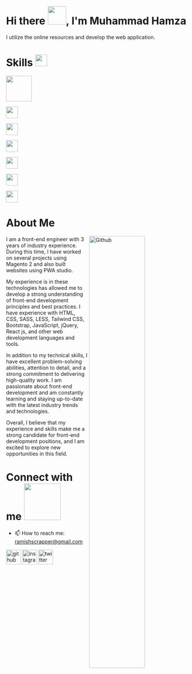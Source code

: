 <h1> Hi there <img src = "https://raw.githubusercontent.com/MartinHeinz/MartinHeinz/master/wave.gif" width='50px'>, I'm Muhammad Hamza </h1>
I utilize the online resources and develop the web application.
<br>

<h1> Skills <img src = "https://media2.giphy.com/media/QssGEmpkyEOhBCb7e1/giphy.gif?cid=ecf05e47a0n3gi1bfqntqmob8g9aid1oyj2wr3ds3mg700bl&rid=giphy.gif" width = 32px> </h1>
<a href="https://github.com/MuhammadHamza0147" >
<img src="[https://img.shields.io/badge/magento-%23EE672F.svg?&style=for-the-badge&logo=magento&logoColor=white](https://images.app.goo.gl/rvYf6Ws4kNTTKXb89)" width='70px' />
</a>

<a href='https://github.com/MuhammadHamza0147/Backlink.git'> <img width ='32px' src ='https://raw.githubusercontent.com/rahulbanerjee26/githubAboutMeGenerator/main/icons/javascript.svg'> </a>

<a href='https://github.com/Ramishscrapper?tab=repositories&q=&type=&language=html&sort' > <img width ='32px' src ='https://raw.githubusercontent.com/rahulbanerjee26/githubAboutMeGenerator/main/icons/html.svg'> </a>

<a href='https://github.com/Ramishscrapper?tab=repositories&q=&type=&language=css&sort'> <img width ='32px' src ='https://raw.githubusercontent.com/rahulbanerjee26/githubAboutMeGenerator/main/icons/css.svg'> </a>

<a href='https://github.com/Ramishscrapper?tab=repositories&q=&type=&language=sass&sort'> <img width ='32px' src ='https://raw.githubusercontent.com/rahulbanerjee26/githubAboutMeGenerator/main/icons/sass.svg'> </a>

<a href='#'> <img width ='32px' src ='https://raw.githubusercontent.com/rahulbanerjee26/githubAboutMeGenerator/main/icons/figma.svg'> </a>

<a href='#'> <img width ='32px' src ='https://raw.githubusercontent.com/rahulbanerjee26/githubAboutMeGenerator/main/icons/git.svg'> </a>

<h1> About Me </h1>

<img width="55%" align="right" alt="Github" src="https://raw.githubusercontent.com/onimur/.github/master/.resources/git-header.svg" />

I am a front-end engineer with 3 years of industry experience. During this time, I have worked on several projects using Magento 2 and also built websites using PWA studio.

My experience is in these technologies has allowed me to develop a strong understanding of front-end development principles and best practices. I have experience with HTML, CSS, SASS, LESS, Tailwind CSS, Bootstrap, JavaScript, jQuery, React js, and other web development languages and tools.

In addition to my technical skills, I have excellent problem-solving abilities, attention to detail, and a strong commitment to delivering high-quality work. I am passionate about front-end development and am constantly learning and staying up-to-date with the latest industry trends and technologies.

Overall, I believe that my experience and skills make me a strong candidate for front-end development positions, and I am excited to explore new opportunities in this field.

<h1> Connect with me <img src='https://raw.githubusercontent.com/ShahriarShafin/ShahriarShafin/main/Assets/handshake.gif' width="100px"> </h1>

- 📫 How to reach me: ramishscrapper@gmail.com 


[<img src='https://cdn.jsdelivr.net/npm/simple-icons@3.0.1/icons/github.svg' alt='github' height='40'>](https://github.com/Ramishscrapper)  [<img src='https://cdn.jsdelivr.net/npm/simple-icons@3.0.1/icons/instagram.svg' alt='instagram' height='40'>](https://www.instagram.com/ramish_hassan_riaz/)  [<img src='https://cdn.jsdelivr.net/npm/simple-icons@3.0.1/icons/twitter.svg' alt='twitter' height='40'>](https://twitter.com/https://twitter.com/Ramishscrapper)
